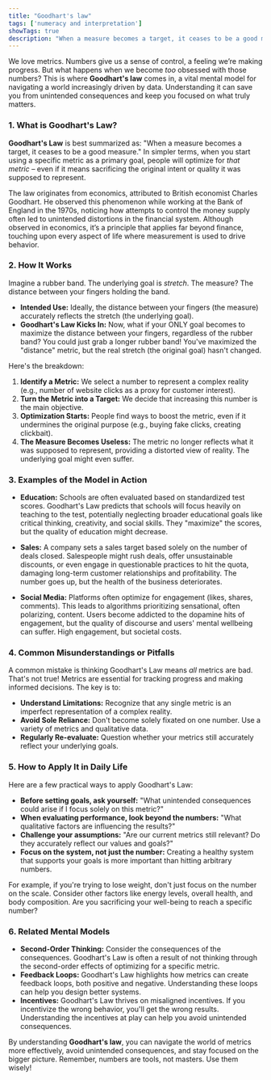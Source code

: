 ```yaml
---
title: "Goodhart's law"
tags: ['numeracy and interpretation']
showTags: true
description: "When a measure becomes a target, it ceases to be a good measure. People optimize for the metric at the expense of the underlying goal."
---
```



We love metrics. Numbers give us a sense of control, a feeling we’re making progress. But what happens when we become *too* obsessed with those numbers? This is where **Goodhart's law** comes in, a vital mental model for navigating a world increasingly driven by data. Understanding it can save you from unintended consequences and keep you focused on what truly matters.

### 1. What is Goodhart's Law?

**Goodhart's Law** is best summarized as: "When a measure becomes a target, it ceases to be a good measure." In simpler terms, when you start using a specific metric as a primary goal, people will optimize for *that metric* – even if it means sacrificing the original intent or quality it was supposed to represent.

The law originates from economics, attributed to British economist Charles Goodhart. He observed this phenomenon while working at the Bank of England in the 1970s, noticing how attempts to control the money supply often led to unintended distortions in the financial system. Although observed in economics, it’s a principle that applies far beyond finance, touching upon every aspect of life where measurement is used to drive behavior.

### 2. How It Works

Imagine a rubber band. The underlying goal is *stretch*. The measure? The distance between your fingers holding the band.

*   **Intended Use:** Ideally, the distance between your fingers (the measure) accurately reflects the stretch (the underlying goal).
*   **Goodhart's Law Kicks In:** Now, what if your ONLY goal becomes to maximize the distance between your fingers, regardless of the rubber band? You could just grab a longer rubber band! You've maximized the "distance" metric, but the real stretch (the original goal) hasn't changed.

Here's the breakdown:

1.  **Identify a Metric:** We select a number to represent a complex reality (e.g., number of website clicks as a proxy for customer interest).
2.  **Turn the Metric into a Target:** We decide that increasing this number is the main objective.
3.  **Optimization Starts:** People find ways to boost the metric, even if it undermines the original purpose (e.g., buying fake clicks, creating clickbait).
4.  **The Measure Becomes Useless:** The metric no longer reflects what it was supposed to represent, providing a distorted view of reality. The underlying goal might even suffer.

### 3. Examples of the Model in Action

*   **Education:** Schools are often evaluated based on standardized test scores. Goodhart's Law predicts that schools will focus heavily on teaching to the test, potentially neglecting broader educational goals like critical thinking, creativity, and social skills. They "maximize" the scores, but the quality of education might decrease.

*   **Sales:** A company sets a sales target based solely on the number of deals closed. Salespeople might rush deals, offer unsustainable discounts, or even engage in questionable practices to hit the quota, damaging long-term customer relationships and profitability. The number goes up, but the health of the business deteriorates.

*   **Social Media:** Platforms often optimize for engagement (likes, shares, comments). This leads to algorithms prioritizing sensational, often polarizing, content. Users become addicted to the dopamine hits of engagement, but the quality of discourse and users' mental wellbeing can suffer. High engagement, but societal costs.

### 4. Common Misunderstandings or Pitfalls

A common mistake is thinking Goodhart's Law means *all* metrics are bad. That's not true! Metrics are essential for tracking progress and making informed decisions. The key is to:

*   **Understand Limitations:** Recognize that any single metric is an imperfect representation of a complex reality.
*   **Avoid Sole Reliance:** Don't become solely fixated on one number. Use a variety of metrics and qualitative data.
*   **Regularly Re-evaluate:** Question whether your metrics still accurately reflect your underlying goals.

### 5. How to Apply It in Daily Life

Here are a few practical ways to apply Goodhart's Law:

*   **Before setting goals, ask yourself:** "What unintended consequences could arise if I focus solely on this metric?"
*   **When evaluating performance, look beyond the numbers:** "What qualitative factors are influencing the results?"
*   **Challenge your assumptions:** "Are our current metrics still relevant? Do they accurately reflect our values and goals?"
*   **Focus on the system, not just the number:** Creating a healthy system that supports your goals is more important than hitting arbitrary numbers.

For example, if you're trying to lose weight, don't just focus on the number on the scale. Consider other factors like energy levels, overall health, and body composition. Are you sacrificing your well-being to reach a specific number?

### 6. Related Mental Models

*   **Second-Order Thinking:** Consider the consequences of the consequences. Goodhart's Law is often a result of not thinking through the second-order effects of optimizing for a specific metric.
*   **Feedback Loops:** Goodhart's Law highlights how metrics can create feedback loops, both positive and negative. Understanding these loops can help you design better systems.
*   **Incentives:** Goodhart's Law thrives on misaligned incentives. If you incentivize the wrong behavior, you'll get the wrong results. Understanding the incentives at play can help you avoid unintended consequences.

By understanding **Goodhart's law**, you can navigate the world of metrics more effectively, avoid unintended consequences, and stay focused on the bigger picture. Remember, numbers are tools, not masters. Use them wisely!


